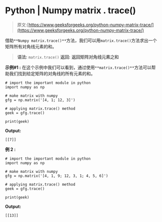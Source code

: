 # Python | Numpy matrix . trace()

> 原文:[https://www.geeksforgeeks.org/python-numpy-matrix-trace/](https://www.geeksforgeeks.org/python-numpy-matrix-trace/)

借助`**Numpy matrix.trace()**`方法，我们可以用`matrix.trace()`方法求出一个矩阵所有对角线元素的和。

> **语法:** `matrix.trace()`
> **返回:** **返回矩阵对角线元素之和**

**示例#1 :**
在这个示例中我们可以看到，通过使用`**matrix.trace()**`方法可以帮助我们找到给定矩阵的对角线的所有元素的和。

```
# import the important module in python
import numpy as np

# make matrix with numpy
gfg = np.matrix('[4, 1; 12, 3]')

# applying matrix.trace() method
geek = gfg.trace()

print(geek)
```

**Output:**

```
[[7]]

```

**例 2 :**

```
# import the important module in python
import numpy as np

# make matrix with numpy
gfg = np.matrix('[4, 1, 9; 12, 3, 1; 4, 5, 6]')

# applying matrix.trace() method
geek = gfg.trace()

print(geek)
```

**Output:**

```
[[13]]

```